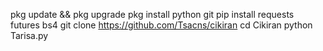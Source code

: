 
pkg update && pkg upgrade
pkg install python git
pip install requests futures bs4
git clone https://github.com/Tsacns/cikiran
cd Cikiran
python Tarisa.py
